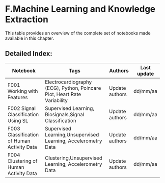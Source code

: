 # F.Machine Learning and Knowledge Extraction 
 This table provides an overview of the complete set of notebooks made available in this chapter. 

 ## Detailed Index:  
Notebook  | Tags | Authors | Last update 
---  | --- | --- | --- 
F001 Working with Features | Electrocardiography (ECG), Python, Poincare Plot, Heart Rate Variability| Update authors| dd/mm/aa|
F002 Signal Classification Using SL | Supervised Learning, Biosignals,Signal Classification| Update authors| dd/mm/aa|
F003 Classification of Human Activity Data | Supervised Learning,Unsupervised Learning, Accelerometry Data| Update authors| dd/mm/aa|
F004 Clustering of Human Activity Data | Clustering,Unsupervised Learning, Accelerometry Data| Update authors| dd/mm/aa|
